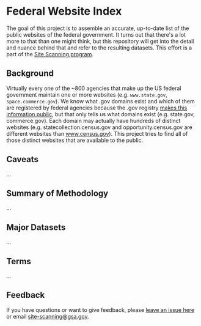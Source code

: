 # Federal Website Index

The goal of this project is to assemble an accurate, up-to-date list of the public websites of the federal government.  It turns out that there's a lot more to that than one might think, but this repository will get into the detail and nuance behind that and refer to the resulting datasets.  This effort is a part of the [Site Scanning program](https://digital.gov/site-scanning).    

## Background

Virtually every one of the ~800 agencies that make up the US federal government maintain one or more websites (e.g. `www.state.gov`, `space.commerce.gov`).  We know what .gov domains exist and which of them are registered by federal agencies because the .gov registry [makes this information public](https://github.com/GSA/data/blob/master/dotgov-domains/current-federal.csv), but that only tells us what domains exist (e.g. state.gov, commerce.gov). Each domain may actually have hundreds of distinct websites (e.g. statecollection.census.gov and opportunity.census.gov are different websites than www.census.gov).  This project tries to find all of those distinct websites that are available to the public.  


## Caveats

...

## Summary of Methodology

...

## Major Datasets

...

## Terms 

...

## Feedback

If you have questions or want to give feedback, please [leave an issue here](https://github.com/GSA/federal-website-index/issues) or email site-scanning@gsa.gov.  
